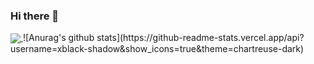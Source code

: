 ### Hi there 👋

<a href="https://github.com/anuraghazra/github-readme-stats">
  <img align="center" src="https://github-readme-stats.vercel.app/api?username=xblack-shadow&show_icons=true&theme=chartreuse-dark" />
</a>
![Anurag's github stats](https://github-readme-stats.vercel.app/api?username=xblack-shadow&show_icons=true&theme=chartreuse-dark)


<!--
**xBlack-Shadow/xBlack-Shadow** is a ✨ _special_ ✨ repository because its `README.md` (this file) appears on your GitHub profile.

Here are some ideas to get you started:

- 🔭 I’m currently working on ...
- 🌱 I’m currently learning ...
- 👯 I’m looking to collaborate on ...
- 🤔 I’m looking for help with ...
- 💬 Ask me about ...
- 📫 How to reach me: ...
- 😄 Pronouns: ...
- ⚡ Fun fact: ...

<a href="https://github.com/anuraghazra/convoychat">
  <img align="center" src="https://github-readme-stats.vercel.app/api/top-langs/?username=xblack-shadow&layout=compact" />
</a>

[![Anurag's github stats](https://github-readme-stats.vercel.app/api?username=xblack-shadow&show_icons=true&theme=chartreuse-dark)](https://github.com/anuraghazra/github-readme-stats)
[![Top Langs](https://github-readme-stats.vercel.app/api/top-langs/?username=xblack-shadow&layout=compact)](https://github.com/anuraghazra/github-readme-stats)
-->
